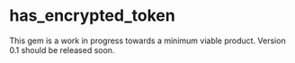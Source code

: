 # has_encrypted_token

This gem is a work in progress towards a minimum viable product. Version 0.1 should be released soon.
